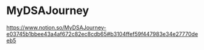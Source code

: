 # MyDSAJourney
https://www.notion.so/MyDSAJourney-e03745b1bbee43a4af672c82ec8cdb65#b3104ffef59f447983e34e27770deeb5
